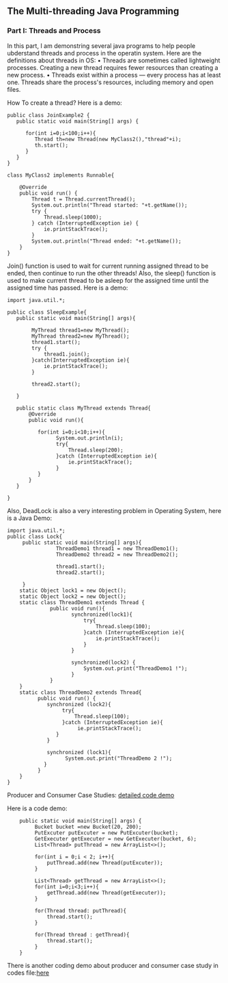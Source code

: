 ## The Multi-threading Java Programming

### Part I: Threads and Process

In this part, I am demonstring several java programs to help people ubderstand threads and process in the operatin system. Here are the definitions about threads in OS:
• Threads are sometimes called lightweight processes. Creating a new thread requires fewer resources than creating a new process.
• Threads exist within a process — every process has at least one. Threads share the process's resources, including memory and open files.

How To create a thread? Here is a demo:
```
public class JoinExample2 {
   public static void main(String[] args) {

      for(int i=0;i<100;i++){
         Thread th=new Thread(new MyClass2(),"thread"+i);
         th.start();
      }
   }
}
 
class MyClass2 implements Runnable{
 
    @Override
    public void run() {
    	Thread t = Thread.currentThread();
        System.out.println("Thread started: "+t.getName());
        try {
            Thread.sleep(1000);
        } catch (InterruptedException ie) {
            ie.printStackTrace();
        }
        System.out.println("Thread ended: "+t.getName());    
    }
}
```
Join() function is used to wait for current running assigned thread to be ended, then continue to run the other threads! Also, the sleep() function is used to make current thread to be asleep for the assigned time until the assigned time has passed. Here is a demo:
```
import java.util.*;

public class SleepExample{
   public static void main(String[] args){

        MyThread thread1=new MyThread();
        MyThread thread2=new MyThread();
        thread1.start();
        try {
            thread1.join();
        }catch(InterruptedException ie){
            ie.printStackTrace();
        }

        thread2.start();

   }

   public static class MyThread extends Thread{
       @Override
       public void run(){

          for(int i=0;i<10;i++){
                System.out.println(i);
                try{
                    Thread.sleep(200);
                }catch (InterruptedException ie){
                    ie.printStackTrace();
                }
          }
       }
   }

}
```  
Also, DeadLock is also a very interesting problem in Operating System, here is a Java Demo:
```
import java.util.*;
public class Lock{
     public static void main(String[] args){
                ThreadDemo1 thread1 = new ThreadDemo1();
                ThreadDemo2 thread2 = new ThreadDemo2();

                thread1.start();
                thread2.start();                

     }
    static Object lock1 = new Object();
    static Object lock2 = new Object();
    static class ThreadDemo1 extends Thread {
              public void run(){
                     synchronized(lock1){
                         try{
                             Thread.sleep(100);
                         }catch (InterruptedException ie){
                             ie.printStackTrace();
                         }
                     }

                     synchronized(lock2) {
                         System.out.print("ThreadDemo1 !");
                     }
              }
    }
    static class ThreadDemo2 extends Thread{
          public void run() {
             synchronized (lock2){
                  try{
                      Thread.sleep(100);
                  }catch (InterruptedException ie){
                       ie.printStackTrace();  
                }
             }

             synchronized (lock1){
                   System.out.print("ThreadDemo 2 !"); 
            }
          }
    }
}
```

Producer and Consumer Case Studies: [detailed code demo](https://github.com/tiandiao123/Multi-threading-Programming/blob/master/codes/ProducerConsumer.java) 

Here is a code demo:
```
    public static void main(String[] args) {
         Bucket bucket =new Bucket(20, 200);    
         PutExcuter putExcuter = new PutExcuter(bucket);
         GetExecuter getExecuter = new GetExecuter(bucket, 6);
         List<Thread> putThread = new ArrayList<>();
         
         for(int i = 0;i < 2; i++){
             putThread.add(new Thread(putExcuter));
         }

         List<Thread> getThread = new ArrayList<>();
         for(int i=0;i<3;i++){
             getThread.add(new Thread(getExecuter));
         }

         for(Thread thread: putThread){
             thread.start();
         }

         for(Thread thread : getThread){
             thread.start();
         }
    }
```

There is another coding demo about producer and consumer case study in codes file:[here](https://github.com/tiandiao123/Multi-threading-Programming/blob/master/codes/ProducerConsumer2.java)
